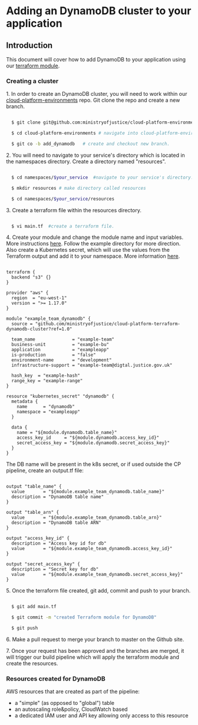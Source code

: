 # Adding an DynamoDB cluster to your application

## Introduction
This document will cover how to add DynamoDB to your application using our [terraform module](https://github.com/ministryofjustice/cloud-platform-terraform-dynamodb-cluster).

### Creating a cluster

1\. In order to create an DynamoDB cluster, you will need to work within our [cloud-platform-environments](https://github.com/ministryofjustice/cloud-platform-environments) repo. Git clone the repo and create a new branch.

```bash

  $ git clone git@github.com:ministryofjustice/cloud-platform-environments.git #git clone repo

  $ cd cloud-platform-environments # navigate into cloud-platform-environments directory.

  $ git co -b add_dynamodb   # create and checkout new branch.

```

2\. You will need to navigate to your service's directory which is located in the namespaces directory. Create a directory named "resources".

```bash

  $ cd namespaces/$your_service  #navigate to your service's directory.

  $ mkdir resources # make directory called resources

  $ cd namespaces/$your_service/resources

```

3\. Create a terraform file within the resources directory.

```bash

  $ vi main.tf  #create a terraform file.

```

4\. Create your module and change the module name and input variables. More instructions [here](https://github.com/ministryofjustice/cloud-platform-terraform-dynamodb-cluster). Follow the example directory for more direction. Also create a Kubernetes secret, which will use the values from the Terraform output and add it to your namespace. More information [here](https://www.terraform.io/docs/providers/kubernetes/r/secret.html).


```hcl

terraform {
  backend "s3" {}
}

provider "aws" {
  region  = "eu-west-1"
  version = ">= 1.17.0"
}

module "example_team_dynamodb" {
  source = "github.com/ministryofjustice/cloud-platform-terraform-dynamodb-cluster?ref=1.0"

  team_name              = "example-team"
  business-unit          = "example-bu"
  application            = "exampleapp"
  is-production          = "false"
  environment-name       = "development"
  infrastructure-support = "example-team@digtal.justice.gov.uk"

  hash_key  = "example-hash"
  range_key = "example-range"
}

resource "kubernetes_secret" "dynamodb" {
  metadata {
    name      = "dynamodb"
    namespace = "exampleapp"
  }

  data {
    name = "${module.dynamodb.table_name}"
    access_key_id     = "${module.dynamodb.access_key_id}"
    secret_access_key = "${module.dynamodb.secret_access_key}"
  }
}

```

The DB name will be present in the k8s secret, or if used outside the CP pipeline, create an output.tf file:

```hcl

output "table_name" {
  value       = "${module.example_team_dynamodb.table_name}"
  description = "DynamoDB table name"
}

output "table_arn" {
  value       = "${module.example_team_dynamodb.table_arn}"
  description = "DynamoDB table ARN"
}

output "access_key_id" {
  description = "Access key id for db"
  value       = "${module.example_team_dynamodb.access_key_id}"
}

output "secret_access_key" {
  description = "Secret key for db"
  value       = "${module.example_team_dynamodb.secret_access_key}"
}

```

5\. Once the terraform file created, git add, commit and push to your branch.

```bash

  $ git add main.tf

  $ git commit -m "created Terraform module for DynamoDB"

  $ git push

```

6\. Make a pull request to merge your branch to master on the Github site.

7\. Once your request has been approved and the branches are merged, it will trigger our build pipeline which will apply the terraform module and create the resources.

### Resources created for DynamoDB
AWS resources that are created as part of the pipeline:

 - a "simple" (as opposed to "global") table
 - an autoscaling role&policy, CloudWatch based
 - a dedicated IAM user and API key allowing only access to this resource
